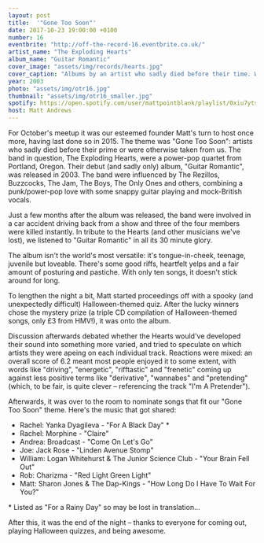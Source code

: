 ```yaml
---
layout: post
title:  '"Gone Too Soon"'
date: 2017-10-23 19:00:00 +0100
number: 16
eventbrite: "http://off-the-record-16.eventbrite.co.uk/"
artist_name: "The Exploding Hearts"
album_name: "Guitar Romantic"
cover_image: "assets/img/records/hearts.jpg"
cover_caption: "Albums by an artist who sadly died before their time. We all know the tragic members of the 27 Club, but for this Halloween special, we'd like to hear about lesser-known artists who left us before their prime."
year: 2003
photo: "assets/img/otr16.jpg"
thumbnail: "assets/img/otr16_smaller.jpg"
spotify: https://open.spotify.com/user/mattpointblank/playlist/0xiu7ytstPyhk2aMlscnwk
host: Matt Andrews
---
```


For October's meetup it was our esteemed founder Matt's turn to host once more, having last done so in 2015. The theme was "Gone Too Soon": artists who sadly died before their prime or were otherwise taken from us. The band in question, The Exploding Hearts, were a power-pop quartet from Portland, Oregon. Their debut (and sadly only) album, "Guitar Romantic", was released in 2003. The band were influenced by The Rezillos, Buzzcocks, The Jam, The Boys, The Only Ones and others, combining a punk/power-pop love with some snappy guitar playing and mock-British vocals.

Just a few months after the album was released, the band were involved in a car accident driving back from a show and three of the four members were killed instantly. In tribute to the Hearts (and other musicians we've lost), we listened to "Guitar Romantic" in all its 30 minute glory.

The album isn't the world's most versatile: it's tongue-in-cheek, teenage, juvenile but loveable. There's some good riffs, heartfelt yelps and a fair amount of posturing and pastiche. With only ten songs, it doesn't stick around for long. 

To lengthen the night a bit, Matt started proceedings off with a spooky (and unexpectedly difficult) Halloween-themed quiz. After the lucky winners chose the mystery prize (a triple CD compilation of Halloween-themed songs, only £3 from HMV!), it was onto the album.

Discussion afterwards debated whether the Hearts would've developed their sound into something more varied, and tried to speculate on which artists they were apeing on each individual track. Reactions were mixed: an overall score of 6.2 meant most people enjoyed it to some extent, with words like "driving", "energetic", "rifftastic" and "frenetic" coming up against less positive terms like "derivative", "wannabes" and "pretending" (which, to be fair, is quite clever – referencing the track "I'm A Pretender").

Afterwards, it was over to the room to nominate songs that fit our "Gone Too Soon" theme. Here's the music that got shared:

- Rachel: Yanka Dyagileva - "For A Black Day" *
- Rachel: Morphine - "Claire"
- Andrea: Broadcast - "Come On Let's Go"
- Joe: Jack Rose - "Linden Avenue Stomp"
- William: Logan Whitehurst & The Junior Science Club - "Your Brain Fell Out"
- Rob: Charizma - "Red Light Green Light"
- Matt: Sharon Jones & The Dap-Kings - "How Long Do I Have To Wait For You?"

\* Listed as "For a Rainy Day" so may be lost in translation...

After this, it was the end of the night – thanks to everyone for coming out, playing Halloween quizzes, and being awesome.